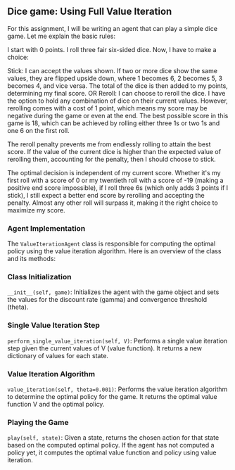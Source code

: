 ## Dice game: Using Full Value Iteration 

For this assignment, I will be writing an agent that can play a simple dice game. Let me explain the basic rules:

I start with 0 points.
I roll three fair six-sided dice.
Now, I have to make a choice:

Stick: I can accept the values shown. If two or more dice show the same values, they are flipped upside down, where 1 becomes 6, 2 becomes 5, 3 becomes 4, and vice versa. The total of the dice is then added to my points, determining my final score.
OR
Reroll: I can choose to reroll the dice. I have the option to hold any combination of dice on their current values. However, rerolling comes with a cost of 1 point, which means my score may be negative during the game or even at the end.
The best possible score in this game is 18, which can be achieved by rolling either three 1s or two 1s and one 6 on the first roll.

The reroll penalty prevents me from endlessly rolling to attain the best score. If the value of the current dice is higher than the expected value of rerolling them, accounting for the penalty, then I should choose to stick.

The optimal decision is independent of my current score. Whether it's my first roll with a score of 0 or my twentieth roll with a score of -19 (making a positive end score impossible), if I roll three 6s (which only adds 3 points if I stick), I still expect a better end score by rerolling and accepting the penalty. Almost any other roll will surpass it, making it the right choice to maximize my score.

### Agent Implementation
The `ValueIterationAgent` class is responsible for computing the optimal policy using the value iteration algorithm. Here is an overview of the class and its methods:

### Class Initialization
`__init__(self, game)`: Initializes the agent with the game object and sets the values for the discount rate (gamma) and convergence threshold (theta).

### Single Value Iteration Step
`perform_single_value_iteration(self, V)`: Performs a single value iteration step given the current values of V (value function). It returns a new dictionary of values for each state.

### Value Iteration Algorithm
`value_iteration(self, theta=0.001)`: Performs the value iteration algorithm to determine the optimal policy for the game. It returns the optimal value function V and the optimal policy.

### Playing the Game
`play(self, state)`: Given a state, returns the chosen action for that state based on the computed optimal policy. If the agent has not computed a policy yet, it computes the optimal value function and policy using value iteration.
